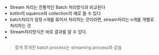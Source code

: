 - Stream 처리는 전통적인 Batch 처리방식과 비교된다
- kotlin의 squence와 collection의 예로 들 수 있다
- batch처리가 일정 n개를 묶어서 처리하는 것이라면, stream처리는 n개를 개별로 처리하는 것
- Stream처리방식은 바로 결과를 알 수 있다.
- 
>잘게 쪼개진 batch process는 streaming process와 같음
